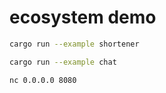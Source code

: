 # ecosystem demo

```bash
cargo run --example shortener
```

```bash
cargo run --example chat

nc 0.0.0.0 8080
```
